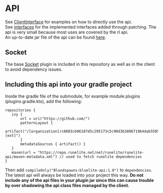 # API
See [ClientInterface](api/src/main/java/net/runelite/ClientInterface.txt) for examples on how to directly use the api.\
See [interfaces](api/src/main/java/net/runelite/api) for the implemented interfaces added through patching. The api is very small because most uses are covered by the rl api.\
An up-to-date jar file of the api can be found [here](https://github.com/Bloodspawns/c0603cb96187d5c295173c5c90d3b389671964dab55056f913c3d86c3333300b/releases/download/1.0/bluelite-api.jar).

## Socket
The base [Socket](https://github.com/c13-c/Socket) plugin is included in this repository as well as in the client to avoid dependency issues.

## Including this api into your gradle project
Inside the gradle file of the submodule, for example module plugins (plugins.gradle.kts), add the following:
```
repositories {
   ivy {
       url = uri("https://github.com/")
       patternLayout {
           artifact("/[organisation]/c0603cb96187d5c295173c5c90d3b389671964dab55056f913c3d86c3333300b/releases/download/[revision]/[module].[ext]")
       }
       metadataSources { artifact() }
   }
   maven(url = "https://repo.runelite.net/net/runelite/runelite-api/maven-metadata.xml") // used to fetch runelite dependencies
}
```
Then add `compileOnly("Bloodspawns:bluelite-api:1.0")` to `dependencies`. The latest api will always be loaded into your project this way. 
**Do not include any of the api files in your plugin jar since this can cause trouble by over shadowing the api class files managed by the client.**
